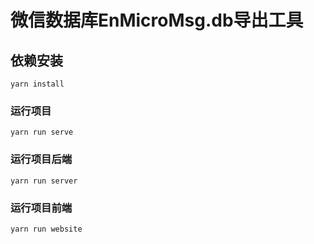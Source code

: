 # 微信数据库EnMicroMsg.db导出工具

## 依赖安装
```
yarn install
```

### 运行项目
```
yarn run serve
```

### 运行项目后端
```
yarn run server
```

### 运行项目前端
```
yarn run website
```

